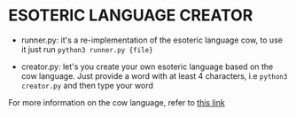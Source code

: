 # ESOTERIC LANGUAGE CREATOR

- runner.py: it's a re-implementation of the esoteric language cow, to use it just run `python3 runner.py {file}`

- creator.py: let's you create your own esoteric language based on the cow language. Just provide a word with at least 4 characters, i.e `python3 creator.py` and then type your word

For more information on the cow language, refer to [this link](https://esolangs.org/wiki/COW)